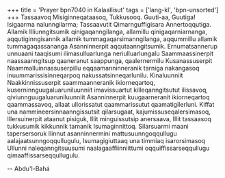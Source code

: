 +++
title = 'Prayer bpn7040 in Kalaallisut'
tags = ['lang-kl', 'bpn-unsorted']
+++
Tassaavoq Misiginneqataasoq, Tukkusooq. Guuti-aa, Guutiga! Isigaarma nalunngilarma; Tassaavutit Qimarnguffigisara Annertoqqutiga. Allamik Illiunngitsumik qinigaqanngilanga, allamillu qinigaqarniarnanga, aqqutiginngisannik allamik tummagaqarsimanngilanga, aqqummillu allamik tummagaqassananga Asanninnerpit aqqutaanngitsumik. Ernumatsannerup unnuaani taaqisumi ilimasulluarlunga neriulluarlungalu Saammaassinerpit naassaanngitsup qaaneranut saappunga, qaalernermilu Kusanassuserpit Naammalluinnassuserpillu eqqaamanninneranik tarniga nakangasoq inuummarissisinneqarpoq nakussatsinneqarlunilu. Kinaluunniit Naakkinnissuserpit saammaanneranik ikiorneqartoq, kuserninnguugaluaruniluunniit imavissuartut killeqanngitsutut ilissavoq, qiviunnguugaluaruniluunniit Asanninnerpit kuugaarneranit ikiorneqartoq qaammassavoq, allaat ullorissatut qaammarissutut qaamatigilerluni. 
Kiffat una nammineersinnaanngissutsit qilarsugaat, kajumissuseqalersimasoq, Illersuinerpit ataanut pisiguk, Illit minguissutsip anersaava, Illit tassaasoq tukkusumik kikkunnik tamanik Isumaginnittoq. Silarsuarmi maani tapersersoruk Ilinnut asanninnermini mattusuunngoqqullugu aalajaatsunngoqqullugulu, Isumagigiuttaaq una timmiaq isarorsimasoq Ullunni naleqanngitsuusumi naalagaaffiinniittumi oqquiffissarseqqullugu qimaaffissarseqqullugulu.

-- Abdu'l-Bahá
